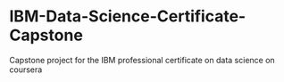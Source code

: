 # IBM-Data-Science-Certificate-Capstone
Capstone project for the IBM professional certificate on data science on coursera
